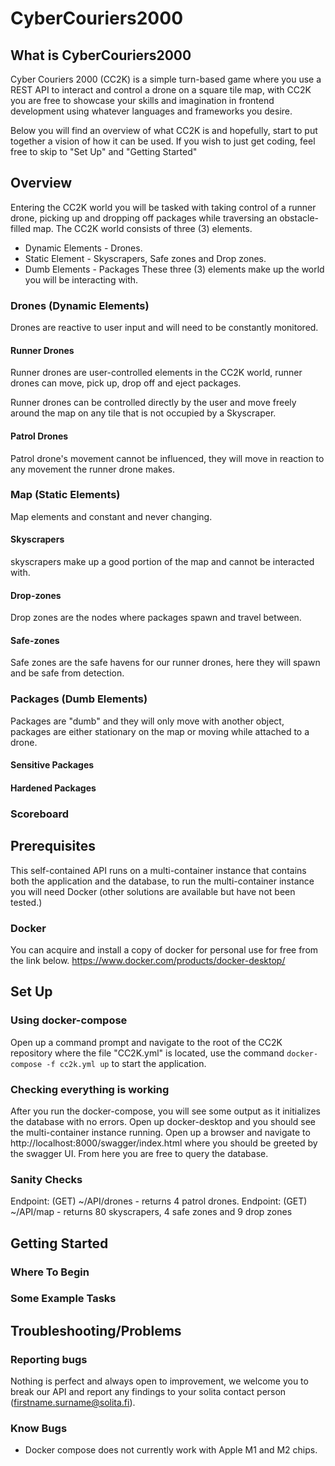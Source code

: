 # CyberCouriers2000
## What is CyberCouriers2000
Cyber Couriers 2000 (CC2K) is a simple turn-based game where you use a REST API to interact and control a drone on a square tile map, with CC2K you are free to showcase your skills and imagination in frontend development using whatever languages and frameworks you desire.

Below you will find an overview of what CC2K is and hopefully, start to put together a vision of how it can be used. If you wish to just get coding, feel free to skip to "Set Up" and "Getting Started"
## Overview
Entering the CC2K world you will be tasked with taking control of a runner drone, picking up and dropping off packages while traversing an obstacle-filled map.
The CC2K world consists of three (3) elements.

- Dynamic Elements - Drones.
- Static Element - Skyscrapers, Safe zones and Drop zones.
- Dumb Elements - Packages
These three (3) elements make up the world you will be interacting with.

### Drones (Dynamic Elements)
Drones are reactive to user input and will need to be constantly monitored.

#### Runner Drones
Runner drones are user-controlled elements in the CC2K world, runner drones can move, pick up, drop off and eject packages.

Runner drones can be controlled directly by the user and move freely around the map on any tile that is not occupied by a Skyscraper.

####  Patrol Drones
Patrol drone's movement cannot be influenced, they will move in reaction to any movement the runner drone makes.

### Map (Static Elements)
Map elements and constant and never changing.

#### Skyscrapers
skyscrapers make up a good portion of the map and cannot be interacted with.

#### Drop-zones
Drop zones are the nodes where packages spawn and travel between.

#### Safe-zones
Safe zones are the safe havens for our runner drones, here they will spawn and be safe from detection. 

### Packages (Dumb Elements)
Packages are "dumb" and they will only move with another object, packages are either stationary on the map or moving while attached to a drone.

#### Sensitive Packages
#### Hardened Packages
### Scoreboard
## Prerequisites 
This self-contained API runs on a multi-container instance that contains both the application and the database, to run the multi-container instance you will need Docker (other solutions are available but have not been tested.)
### Docker
You can acquire and install a copy of docker for personal use for free from the link below.
https://www.docker.com/products/docker-desktop/
## Set Up
### Using docker-compose
Open up a command prompt and navigate to the root of the CC2K repository where the file "CC2K.yml" is located, use the command `docker-compose -f cc2k.yml up` to start the application. 
### Checking everything is working
After you run the docker-compose, you will see some output as it initializes the database with no errors. 
Open up docker-desktop and you should see the multi-container instance running.
Open up a browser and navigate to http://localhost:8000/swagger/index.html where you should be greeted by the swagger UI.
From here you are free to query the database.
### Sanity Checks
Endpoint: (GET) ~/API/drones - returns 4 patrol drones.
Endpoint: (GET) ~/API/map - returns 80 skyscrapers, 4 safe zones and 9 drop zones

## Getting Started
### Where To Begin
### Some Example Tasks
## Troubleshooting/Problems
### Reporting bugs
Nothing is perfect and always open to improvement, we welcome you to break our API and report any findings to your solita contact person (firstname.surname@solita.fi).
### Know Bugs
- Docker compose does not currently work with Apple M1 and M2 chips.
